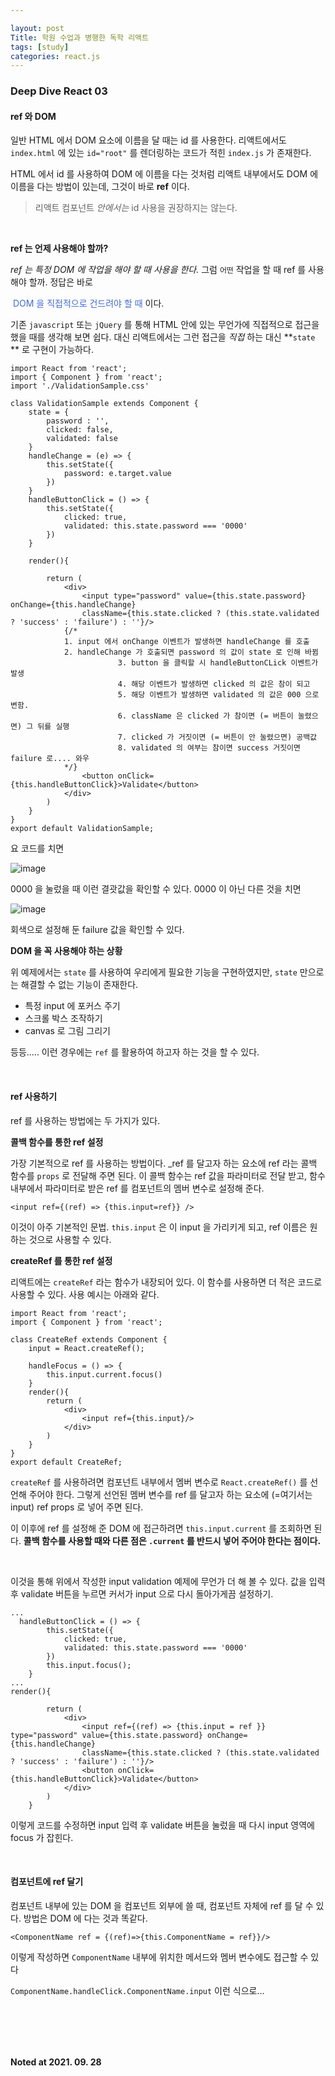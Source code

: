 ```yaml
---

layout: post
Title: 학원 수업과 병행한 독학 리액트 
tags: [study]
categories: react.js
---
```


### Deep Dive React 03

#### ref 와 DOM 

일반 HTML 에서 DOM 요소에 이름을 달 때는 id 를 사용한다. 리액트에서도 `index.html` 에 있는 `id="root"` 를 렌더링하는 코드가 적힌 `index.js` 가 존재한다. 

HTML 에서 id 를 사용하여 DOM 에 이름을 다는 것처럼 리액트 내부에서도 DOM 에 이름을 다는 방법이 있는데, 그것이 바로 **ref** 이다. 

> 리액트 컴포넌트 _안에서는_ id 사용을 권장하지는 않는다. 

<br/>

**ref 는 언제 사용해야 할까?** 

_ref 는 특정 DOM 에 작업을 해야 할 때 사용을 한다._ 그럼 `어떤` 작업을 할 때 ref 를 사용해야 할까. 정답은 바로

<span style="color: royalblue;"> DOM 을 직접적으로 건드려야 할 때</span> 이다.

기존 `javascript` 또는 `jQuery` 를 통해 HTML 안에 있는 무언가에 직접적으로 접근을 했을 때를 생각해 보면 쉽다. 대신 리액트에서는 그런 접근을 _직접_ 하는 대신 **`state` ** 로 구현이 가능하다. 

```react
import React from 'react';
import { Component } from 'react';
import './ValidationSample.css'

class ValidationSample extends Component {
    state = {
        password : '',
        clicked: false,
        validated: false
    }
    handleChange = (e) => {
        this.setState({
            password: e.target.value
        })
    }
    handleButtonClick = () => {
        this.setState({
            clicked: true,
            validated: this.state.password === '0000'
        })
    }

    render(){
        
        return (
            <div>
                <input type="password" value={this.state.password} onChange={this.handleChange} 
                className={this.state.clicked ? (this.state.validated ? 'success' : 'failure') : ''}/>
            {/* 
            1. input 에서 onChange 이벤트가 발생하면 handleChange 를 호출
            2. handleChange 가 호출되면 password 의 값이 state 로 인해 바뀜
						3. button 을 클릭할 시 handleButtonCLick 이벤트가 발생
						4. 해당 이벤트가 발생하면 clicked 의 값은 참이 되고
						5. 해당 이벤트가 발생하면 validated 의 값은 000 으로 변함.
						6. className 은 clicked 가 참이면 (= 버튼이 눌렸으면) 그 뒤를 실행
						7. clicked 가 거짓이면 (= 버튼이 안 눌렸으면) 공백값
						8. validated 의 여부는 참이면 success 거짓이면 failure 로.... 와우 
            */}
                <button onClick={this.handleButtonClick}>Validate</button>
            </div>
        )
    }
}
export default ValidationSample;
```

요 코드를 치면 

![image](https://user-images.githubusercontent.com/89691274/135448319-6ac55f7b-88c8-45b0-bd00-a2b14f37586a.png)

0000 을 눌렀을 때 이런 결괏값을 확인할 수 있다. 0000 이 아닌 다른 것을 치면 

![image](https://user-images.githubusercontent.com/89691274/135448400-a7b5dda1-5f62-4134-8968-e7fd9a9caf51.png)

회색으로 설정해 둔 failure 값을 확인할 수 있다.

**DOM 을 꼭 사용해야 하는 상황**

위 예제에서는 `state` 를 사용하여 우리에게 필요한 기능을 구현하였지만, `state` 만으로는 해결할 수 없는 기능이 존재한다. 

- 특정 input 에 포커스 주기 
- 스크롤 박스 조작하기
- canvas 로 그림 그리기 

등등..... 이런 경우에는 `ref` 를 활용하여 하고자 하는 것을 할 수 있다.

<br />

#### ref 사용하기 

ref 를 사용하는 방법에는 두 가지가 있다. 

**콜백 함수를 통한 ref 설정** 

가장 기본적으로 ref 를 사용하는 방법이다. _ref 를 달고자 하는 요소에 ref 라는 콜백 함수를 `props` 로 전달해 주면 된다. 이 콜백 함수는 ref 값을 파라미터로 전달 받고, 함수 내부에서 파라미터로 받은 ref 를 컴포넌트의 멤버 변수로 설정해 준다. 

```react
<input ref={(ref) => {this.input=ref}} />
```

이것이 아주 기본적인 문법. `this.input` 은 이 input 을 가리키게 되고, ref 이름은 원하는 것으로 사용할 수 있다.

**createRef 를 통한 ref 설정**

리액트에는 `createRef` 라는 함수가 내장되어 있다. 이 함수를 사용하면 더 적은 코드로 사용할 수 있다. 사용 예시는 아래와 같다. 

```react
import React from 'react';
import { Component } from 'react';

class CreateRef extends Component {
    input = React.createRef();

    handleFocus = () => {
        this.input.current.focus()
    }
    render(){
        return (
            <div>
                <input ref={this.input}/>
            </div>
        )
    }
}
export default CreateRef;
```

`createRef` 를 사용하려면 컴포넌트 내부에서 멤버 변수로 `React.createRef()` 를 선언해 주어야 한다. 그렇게 선언된 멤버 변수를 ref 를 달고자 하는 요소에 (=여기서는 input) ref props 로 넣어 주면 된다. 

이 이후에 ref 를 설정해 준 DOM 에 접근하려면 `this.input.current` 를 조회하면 된다. **콜백 함수를 사용할 때와 다른 점은 `.current` 를 반드시 넣어 주어야 한다는 점이다.** 

<br />

이것을 통해 위에서 작성한 input validation 예제에 무언가 더 해 볼 수 있다. 값을 입력 후 validate 버튼을 누르면 커서가 input 으로 다시 돌아가게끔 설정하기.

```react
...
  handleButtonClick = () => {
        this.setState({
            clicked: true,
            validated: this.state.password === '0000'
        })
        this.input.focus();
    }
...
render(){
        
        return (
            <div>
                <input ref={(ref) => {this.input = ref }} type="password" value={this.state.password} onChange={this.handleChange} 
                className={this.state.clicked ? (this.state.validated ? 'success' : 'failure') : ''}/>
                <button onClick={this.handleButtonClick}>Validate</button>
            </div>
        )
    }
```

이렇게 코드를 수정하면 input 입력 후 validate 버튼을 눌렀을 때 다시 input 영역에 focus 가 잡힌다.

<br />

#### 컴포넌트에 ref 달기

컴포넌트 내부에 있는 DOM 을 컴포넌트 외부에 쓸 때, 컴포넌트 자체에 ref 를 달 수 있다. 방법은 DOM 에 다는 것과 똑같다.

```react
<ComponentName ref = {(ref)=>{this.ComponentName = ref}}/>
```

이렇게 작성하면 `ComponentName` 내부에 위치한 메서드와 멤버 변수에도 접근할 수 있다 

`ComponentName.handleClick.ComponentName.input` 이런 식으로... 

<br />

<br />

<br />

<br />

__Noted at 2021. 09. 28__

